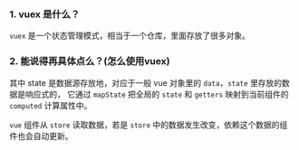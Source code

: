 ### 1. vuex 是什么？

`vuex` 是一个状态管理模式，相当于一个仓库，里面存放了很多对象。

### 2. 能说得再具体点么？(怎么使用vuex)

其中 state 是数据源存放地，对应于一般 vue 对象里的 `data`，`state` 里存放的数据是响应式的， 它通过 `mapState` 把全局的 `state` 和 `getters` 映射到当前组件的 `computed` 计算属性中。

`vue` 组件从 `store` 读取数据，若是 `store` 中的数据发生改变，依赖这个数据的组件也会自动更新。

